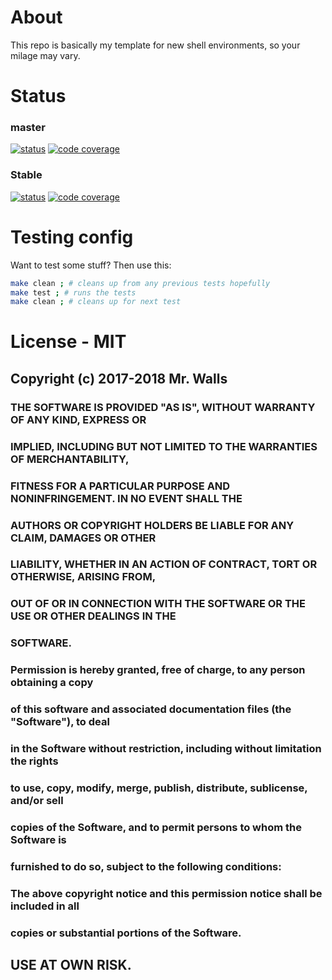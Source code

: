 # About #
This repo is basically my template for new shell environments, so your milage may vary.

# Status #

### master ###
[![status](https://travis-ci.org/reactive-firewall/ymmv.svg?branch=master)](https://travis-ci.org/reactive-firewall/ymmv)
[![code coverage](https://codecov.io/gh/reactive-firewall/ymmv/branch/master/graph/badge.svg)](https://codecov.io/gh/reactive-firewall/ymmv/branch/master/)

### Stable ###
[![status](https://travis-ci.org/reactive-firewall/ymmv.svg?branch=stable)](https://travis-ci.org/reactive-firewall/ymmv)
[![code coverage](https://codecov.io/gh/reactive-firewall/ymmv/branch/stable/graph/badge.svg)](https://codecov.io/gh/reactive-firewall/ymmv/branch/stable/)

# Testing config #

Want to test some stuff? Then use this:

```bash
make clean ; # cleans up from any previous tests hopefully
make test ; # runs the tests
make clean ; # cleans up for next test
```

# License - MIT

## Copyright (c) 2017-2018 Mr. Walls
### 
### THE SOFTWARE IS PROVIDED "AS IS", WITHOUT WARRANTY OF ANY KIND, EXPRESS OR
### IMPLIED, INCLUDING BUT NOT LIMITED TO THE WARRANTIES OF MERCHANTABILITY,
### FITNESS FOR A PARTICULAR PURPOSE AND NONINFRINGEMENT. IN NO EVENT SHALL THE
### AUTHORS OR COPYRIGHT HOLDERS BE LIABLE FOR ANY CLAIM, DAMAGES OR OTHER
### LIABILITY, WHETHER IN AN ACTION OF CONTRACT, TORT OR OTHERWISE, ARISING FROM,
### OUT OF OR IN CONNECTION WITH THE SOFTWARE OR THE USE OR OTHER DEALINGS IN THE
### SOFTWARE.
###
### Permission is hereby granted, free of charge, to any person obtaining a copy
### of this software and associated documentation files (the "Software"), to deal
### in the Software without restriction, including without limitation the rights
### to use, copy, modify, merge, publish, distribute, sublicense, and/or sell
### copies of the Software, and to permit persons to whom the Software is
### furnished to do so, subject to the following conditions:
###
### The above copyright notice and this permission notice shall be included in all
### copies or substantial portions of the Software.

## USE AT OWN RISK.

